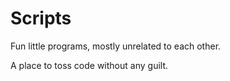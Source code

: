 # Scripts

Fun little programs, mostly unrelated to each other.  

A place to toss code without any guilt.

